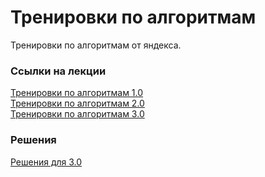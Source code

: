# Тренировки по алгоритмам

Тренировки по алгоритмам от яндекса.

### Ссылки на лекции
[Тренировки по алгоритмам 1.0](https://yandex.ru/yaintern/algorithm-training_1)  
[Тренировки по алгоритмам 2.0](https://yandex.ru/yaintern/algorithm-training_2)  
[Тренировки по алгоритмам 3.0](https://yandex.ru/yaintern/algorithm-training)  


### Решения
[Решения для 3.0](https://github.com/AlexAkama/yandex_algorithm/tree/main/src/main/java/training/v3b)